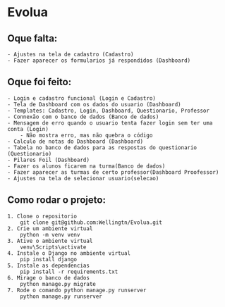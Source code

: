 # Evolua

## Oque falta:
    
    - Ajustes na tela de cadastro (Cadastro)
    - Fazer aparecer os formularios já respondidos (Dashboard)
  
## Oque foi feito:
    - Login e cadastro funcional (Login e Cadastro)
    - Tela de Dashboard com os dados do usuario (Dashboard)
    - Templates: Cadastro, Login, Dashboard, Questionario, Professor 
    - Connexão com o banco de dados (Banco de dados)
    - Mensagem de erro quando o usuario tenta fazer login sem ter uma conta (Login)
        - Não mostra erro, mas não quebra o código
    - Calculo de notas do Dashboard (Dashboard)
    - Tabela no banco de dados para as respostas do questionario (Questionario)
    - Pilares Foil (Dashboard)
    - Fazer os alunos ficarem na turma(Banco de dados)
    - Fazer aparecer as turmas de certo professor(Dashboard Proofessor)
    - Ajustes na tela de selecionar usuario(selecao)

## Como rodar o projeto:
    1. Clone o repositorio
        git clone git@github.com:Wellingtn/Evolua.git
    2. Crie um ambiente virtual
        python -m venv venv
    3. Ative o ambiente virtual
        venv\Scripts\activate
    4. Instale o Django no ambiente virtual
        pip install django
    5. Instale as dependencias
        pip install -r requirements.txt
    6. Mirage o banco de dados
        python manage.py migrate
    7. Rode o comando python manage.py runserver
        python manage.py runserver
